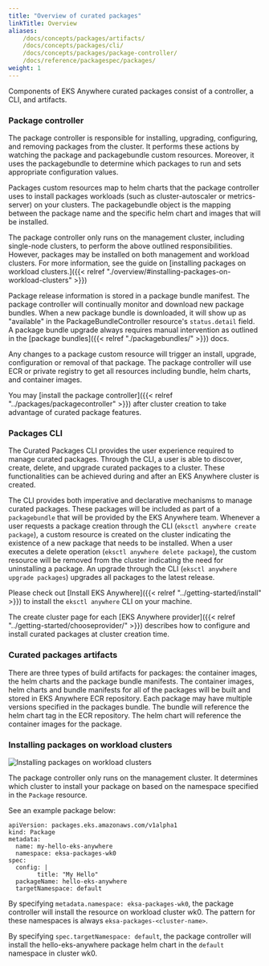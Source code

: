 ```yaml
---
title: "Overview of curated packages"
linkTitle: Overview
aliases:
    /docs/concepts/packages/artifacts/
    /docs/concepts/packages/cli/
    /docs/concepts/packages/package-controller/
    /docs/reference/packagespec/packages/
weight: 1
---
```


Components of EKS Anywhere curated packages consist of a controller, a CLI, and artifacts.

### Package controller
The package controller is responsible for installing, upgrading, configuring, and removing packages from the cluster. It performs these actions by watching the package and packagebundle custom resources. Moreover, it uses the packagebundle to determine which packages to run and sets appropriate configuration values.

Packages custom resources map to helm charts that the package controller uses to install packages workloads (such as cluster-autoscaler or metrics-server) on your clusters. The packagebundle object is the mapping between the package name and the specific helm chart and images that will be installed.

The package controller only runs on the management cluster, including single-node clusters, to perform the above outlined responsibilities. However, packages may be installed on both management and workload clusters. For more information, see the guide on [installing packages on workload clusters.]({{< relref "./overview/#installing-packages-on-workload-clusters" >}})

Package release information is stored in a package bundle manifest. The package controller will continually monitor and download new package bundles. When a new package bundle is downloaded, it will show up as "available" in the PackageBundleController resource's `status.detail` field. A package bundle upgrade always requires manual intervention as outlined in the [package bundles]({{< relref "./packagebundles/" >}}) docs.

Any changes to a package custom resource will trigger an install, upgrade, configuration or removal of that package. The package controller will use ECR or private registry to get all resources including bundle, helm charts, and container images.

You may [install the package controller]({{< relref "../packages/packagecontroller" >}}) after cluster creation to take advantage of curated package features.

### Packages CLI
The Curated Packages CLI provides the user experience required to manage curated packages.
Through the CLI, a user is able to discover, create, delete, and upgrade curated packages to a cluster.
These functionalities can be achieved during and after an EKS Anywhere cluster is created.

The CLI provides both imperative and declarative mechanisms to manage curated packages. These 
packages will be included as part of a `packagebundle` that will be provided by the EKS Anywhere team.
Whenever a user requests a package creation through the CLI (`eksctl anywhere create package`), a custom resource is created on the cluster
indicating the existence of a new package that needs to be installed. When a user executes a delete operation (`eksctl anywhere delete package`),
the custom resource will be removed from the cluster indicating the need for uninstalling a package. 
An upgrade through the CLI (`eksctl anywhere upgrade packages`) upgrades all packages to the latest release.

Please check out [Install EKS Anywhere]({{< relref "../getting-started/install" >}}) to install the `eksctl anywhere` CLI on your machine.

The create cluster page for each [EKS Anywhere provider]({{< relref "../getting-started/chooseprovider/" >}}) describes how to configure and install curated packages at cluster creation time.

### Curated packages artifacts
There are three types of build artifacts for packages: the container images, the helm charts and the package bundle manifests. The container images, helm charts and bundle manifests for all of the packages will be built and stored in EKS Anywhere ECR repository. Each package may have multiple versions specified in the packages bundle. The bundle will reference the helm chart tag in the ECR repository. The helm chart will reference the container images for the package.


### Installing packages on workload clusters

![Installing packages on workload clusters](/images/packages-controller-workload-cluster.svg)

The package controller only runs on the management cluster. It determines which cluster to install your package on based on the namespace specified in the `Package` resource.

See an example package below:
```
apiVersion: packages.eks.amazonaws.com/v1alpha1
kind: Package
metadata:
  name: my-hello-eks-anywhere
  namespace: eksa-packages-wk0
spec:
  config: |
        title: "My Hello"
  packageName: hello-eks-anywhere
  targetNamespace: default
```

By specifying `metadata.namespace: eksa-packages-wk0`, the package controller will install the resource on workload cluster wk0.
The pattern for these namespaces is always `eksa-packages-<cluster-name>`.

By specifying `spec.targetNamespace: default`, the package controller will install the hello-eks-anywhere package helm chart in the `default` namespace in cluster wk0.

